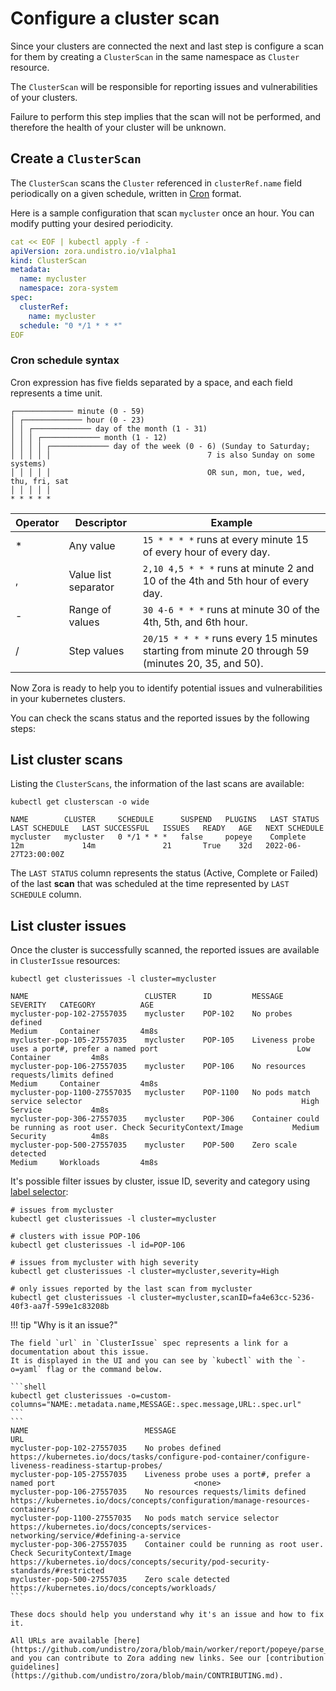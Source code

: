 # Configure a cluster scan

Since your clusters are connected the next and last step is configure a scan for them
by creating a `ClusterScan` in the same namespace as `Cluster` resource.

The `ClusterScan` will be responsible for reporting issues and vulnerabilities of your clusters.

Failure to perform this step implies that the scan will not be performed, and therefore the health of your cluster will be unknown.


## Create a `ClusterScan`

The `ClusterScan` scans the `Cluster` referenced in `clusterRef.name` field periodically on a given schedule, 
written in [Cron](https://en.wikipedia.org/wiki/Cron) format.

Here is a sample configuration that scan `mycluster` once an hour.
You can modify putting your desired periodicity.

```yaml
cat << EOF | kubectl apply -f -
apiVersion: zora.undistro.io/v1alpha1
kind: ClusterScan
metadata:
  name: mycluster
  namespace: zora-system
spec:
  clusterRef:
    name: mycluster
  schedule: "0 */1 * * *"
EOF
```

### Cron schedule syntax

Cron expression has five fields separated by a space, and each field represents a time unit.


```
┌───────────── minute (0 - 59)
│ ┌───────────── hour (0 - 23)
│ │ ┌───────────── day of the month (1 - 31)
│ │ │ ┌───────────── month (1 - 12)
│ │ │ │ ┌───────────── day of the week (0 - 6) (Sunday to Saturday;
│ │ │ │ │                                   7 is also Sunday on some systems)
│ │ │ │ │                                   OR sun, mon, tue, wed, thu, fri, sat
│ │ │ │ │
* * * * *
```

| Operator | Descriptor           | Example                                                                                            |
|----------|----------------------|----------------------------------------------------------------------------------------------------|
| *        | Any value            | `15 * * * *` runs at every minute 15 of every hour of every day.                                   |
| ,        | Value list separator | `2,10 4,5 * * *` runs at minute 2 and 10 of the 4th and 5th hour of every day.                     |
| -        | Range of values      | `30 4-6 * * *` runs at minute 30 of the 4th, 5th, and 6th hour.                                    |
| /        | Step values          | `20/15 * * * *` runs every 15 minutes starting from minute 20 through 59 (minutes 20, 35, and 50). |


Now Zora is ready to help you to identify potential issues and vulnerabilities in your kubernetes clusters.

You can check the scans status and the reported issues by the following steps:

## List cluster scans

Listing the `ClusterScans`, the information of the last scans are available:

```shell
kubectl get clusterscan -o wide
```
```
NAME        CLUSTER     SCHEDULE      SUSPEND   PLUGINS   LAST STATUS   LAST SCHEDULE   LAST SUCCESSFUL   ISSUES   READY   AGE   NEXT SCHEDULE
mycluster   mycluster   0 */1 * * *   false     popeye    Complete      12m             14m               21       True    32d   2022-06-27T23:00:00Z
```

The `LAST STATUS` column represents the status (Active, Complete or Failed) of the last **scan** 
that was scheduled at the time represented by `LAST SCHEDULE` column.

## List cluster issues

Once the cluster is successfully scanned,
the reported issues are available in `ClusterIssue` resources:

```shell
kubectl get clusterissues -l cluster=mycluster
```
```
NAME                          CLUSTER      ID         MESSAGE                                                                        SEVERITY   CATEGORY          AGE
mycluster-pop-102-27557035    mycluster    POP-102    No probes defined                                                              Medium     Container         4m8s
mycluster-pop-105-27557035    mycluster    POP-105    Liveness probe uses a port#, prefer a named port                               Low        Container         4m8s
mycluster-pop-106-27557035    mycluster    POP-106    No resources requests/limits defined                                           Medium     Container         4m8s
mycluster-pop-1100-27557035   mycluster    POP-1100   No pods match service selector                                                 High       Service           4m8s
mycluster-pop-306-27557035    mycluster    POP-306    Container could be running as root user. Check SecurityContext/Image           Medium     Security          4m8s
mycluster-pop-500-27557035    mycluster    POP-500    Zero scale detected                                                            Medium     Workloads         4m8s
```

It's possible filter issues by cluster, issue ID, severity and category 
using [label selector](https://kubernetes.io/docs/concepts/overview/working-with-objects/labels/):

```shell
# issues from mycluster
kubectl get clusterissues -l cluster=mycluster

# clusters with issue POP-106
kubectl get clusterissues -l id=POP-106

# issues from mycluster with high severity
kubectl get clusterissues -l cluster=mycluster,severity=High

# only issues reported by the last scan from mycluster
kubectl get clusterissues -l cluster=mycluster,scanID=fa4e63cc-5236-40f3-aa7f-599e1c83208b
```

!!! tip "Why is it an issue?"

    The field `url` in `ClusterIssue` spec represents a link for a documentation about this issue.
    It is displayed in the UI and you can see by `kubectl` with the `-o=yaml` flag or the command below.
    
    ```shell
    kubectl get clusterissues -o=custom-columns="NAME:.metadata.name,MESSAGE:.spec.message,URL:.spec.url"
    ```
    ```
    NAME                          MESSAGE                                                                        URL
    mycluster-pop-102-27557035    No probes defined                                                              https://kubernetes.io/docs/tasks/configure-pod-container/configure-liveness-readiness-startup-probes/
    mycluster-pop-105-27557035    Liveness probe uses a port#, prefer a named port                               <none>
    mycluster-pop-106-27557035    No resources requests/limits defined                                           https://kubernetes.io/docs/concepts/configuration/manage-resources-containers/
    mycluster-pop-1100-27557035   No pods match service selector                                                 https://kubernetes.io/docs/concepts/services-networking/service/#defining-a-service
    mycluster-pop-306-27557035    Container could be running as root user. Check SecurityContext/Image           https://kubernetes.io/docs/concepts/security/pod-security-standards/#restricted
    mycluster-pop-500-27557035    Zero scale detected                                                            https://kubernetes.io/docs/concepts/workloads/
    ```
    
    These docs should help you understand why it's an issue and how to fix it.
    
    All URLs are available [here](https://github.com/undistro/zora/blob/main/worker/report/popeye/parse_types.go#L109) 
    and you can contribute to Zora adding new links. See our [contribution guidelines](https://github.com/undistro/zora/blob/main/CONTRIBUTING.md).
